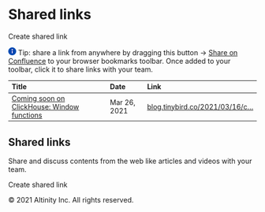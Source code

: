 # Shared links

 Create shared link

![\(info\)](.gitbook/assets/information.png) Tip: share a link from anywhere by dragging this button → [Share on Confluence](javascript:%28function%28%29{var%20screenWidth=screen.width,screenHeight=screen.height,popupWidth=640,popupHeight=580,popupLeft=0,popupTop=0;%20if%28screenWidth>popupWidth%29{popupLeft=Math.round%28%28screenWidth/2%29-%28popupWidth/2%29%29;}if%28screenHeight>popupHeight%29{popupTop=Math.round%28%28screenHeight/2%29-%28popupHeight/2%29%29;}window.open%28'https://altinity.atlassian.net/wiki/plugins/sharelinksbookmarklet/bookmarklet.action?bookmarkedURL='+encodeURIComponent%28window.location.href%29,%20'','left='+popupLeft+',top='+popupTop+',width='+popupWidth+',height='+popupHeight+',personalbar=0,toolbar=0,scrollbars=1,resizable=1'%29;}%28%29%29;) to your browser bookmarks toolbar. Once added to your toolbar, click it to share links with your team.

| Title | Date | Link |
| :--- | :--- | :--- |
| [Coming soon on ClickHouse: Window functions](/wiki/spaces/CHKB/pages/140476417/Coming+soon+on+ClickHouse%3A+Window+functions) | Mar 26, 2021 | [blog.tinybird.co/2021/03/16/c…](https://blog.tinybird.co/2021/03/16/coming-soon-on-clickhouse-window-functions/) |

## Shared links

Share and discuss contents from the web like articles and videos with your team.

Create shared link

© 2021 Altinity Inc. All rights reserved.
